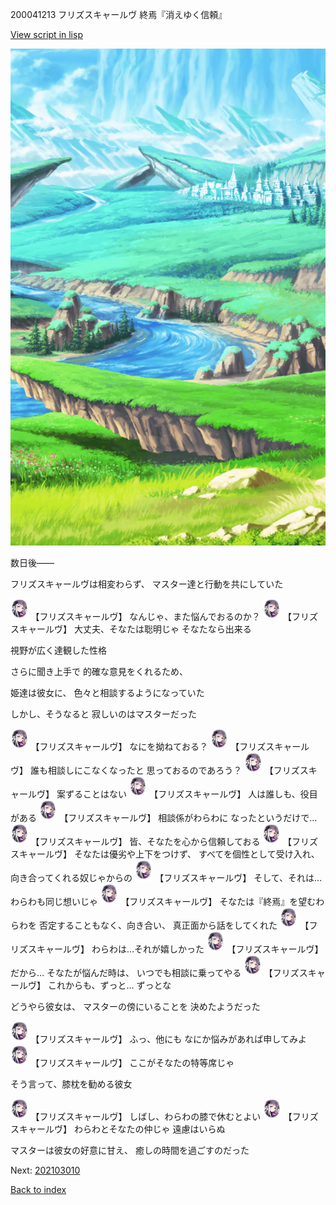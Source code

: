 200041213 フリズスキャールヴ 終焉『消えゆく信頼』

[View script in lisp](../scripts/200041213.txt)

![plain.png](../images/backgrounds/plain.png)

数日後――

フリズスキャールヴは相変わらず、
マスター達と行動を共にしていた

<img src="../images/units/52000411.png" alt="52000411.png" height="34"/>
【フリズスキャールヴ】
なんじゃ、また悩んでおるのか？

<img src="../images/units/52000411.png" alt="52000411.png" height="34"/>
【フリズスキャールヴ】
大丈夫、そなたは聡明じゃ
そなたなら出来る

視野が広く達観した性格

さらに聞き上手で
的確な意見をくれるため、

姫達は彼女に、
色々と相談するようになっていた

しかし、そうなると
寂しいのはマスターだった

<img src="../images/units/52000411.png" alt="52000411.png" height="34"/>
【フリズスキャールヴ】
なにを拗ねておる？

<img src="../images/units/52000411.png" alt="52000411.png" height="34"/>
【フリズスキャールヴ】
誰も相談しにこなくなったと
思っておるのであろう？

<img src="../images/units/52000411.png" alt="52000411.png" height="34"/>
【フリズスキャールヴ】
案ずることはない

<img src="../images/units/52000411.png" alt="52000411.png" height="34"/>
【フリズスキャールヴ】
人は誰しも、役目がある

<img src="../images/units/52000411.png" alt="52000411.png" height="34"/>
【フリズスキャールヴ】
相談係がわらわに
なったというだけで…

<img src="../images/units/52000411.png" alt="52000411.png" height="34"/>
【フリズスキャールヴ】
皆、そなたを心から信頼しておる

<img src="../images/units/52000411.png" alt="52000411.png" height="34"/>
【フリズスキャールヴ】
そなたは優劣や上下をつけず、
すべてを個性として受け入れ、
向き合ってくれる奴じゃからの

<img src="../images/units/52000411.png" alt="52000411.png" height="34"/>
【フリズスキャールヴ】
そして、それは…
わらわも同じ想いじゃ

<img src="../images/units/52000411.png" alt="52000411.png" height="34"/>
【フリズスキャールヴ】
そなたは『終焉』を望むわらわを
否定することもなく、向き合い、
真正面から話をしてくれた

<img src="../images/units/52000411.png" alt="52000411.png" height="34"/>
【フリズスキャールヴ】
わらわは…それが嬉しかった

<img src="../images/units/52000411.png" alt="52000411.png" height="34"/>
【フリズスキャールヴ】
だから…
そなたが悩んだ時は、
いつでも相談に乗ってやる

<img src="../images/units/52000411.png" alt="52000411.png" height="34"/>
【フリズスキャールヴ】
これからも、ずっと…
ずっとな

どうやら彼女は、
マスターの傍にいることを
決めたようだった

<img src="../images/units/52000411.png" alt="52000411.png" height="34"/>
【フリズスキャールヴ】
ふっ、他にも
なにか悩みがあれば申してみよ

<img src="../images/units/52000411.png" alt="52000411.png" height="34"/>
【フリズスキャールヴ】
ここがそなたの特等席じゃ

そう言って、膝枕を勧める彼女

<img src="../images/units/52000411.png" alt="52000411.png" height="34"/>
【フリズスキャールヴ】
しばし、わらわの膝で休むとよい

<img src="../images/units/52000411.png" alt="52000411.png" height="34"/>
【フリズスキャールヴ】
わらわとそなたの仲じゃ
遠慮はいらぬ

マスターは彼女の好意に甘え、
癒しの時間を過ごすのだった


Next: [202103010](202103010.md)

[Back to index](index.md)
